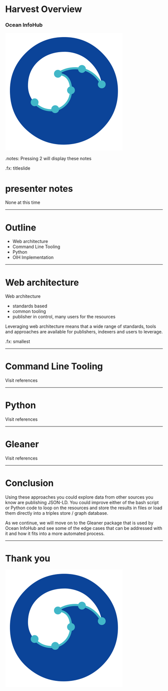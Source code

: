 # Harvest Overview
### Ocean InfoHub

<img src="./assets/logo.png" />

.notes: Pressing 2 will display these notes

.fx: titleslide

# presenter notes 
None at this time

---
# Outline

* Web architecture
* Command Line Tooling
* Python
* OIH Implementation


---
# Web architecture

Web architecture

* standards based
* common tooling
* publisher in control, many users for the resources

Leveraging web architecture means that a wide range
of standards, tools and approaches are available 
for publishers, indexers and users to leverage.  

.fx: smallest

---
# Command Line Tooling

Visit references

---
# Python

Visit references

---
# Gleaner

Visit references

---
# Conclusion

Using these approaches you could explore data from other sources you know are publishing JSON-LD. You could improve either of the bash script or Python code to loop on the resources and store the results in files or load them directly into a triples store / graph database.

As we continue, we will move on to the Gleaner package that is used by Ocean InfoHub and see some of the edge cases that can be addressed with it and how it fits into a more automated process.

---
# Thank you

<img src="./assets/logo.png" />


